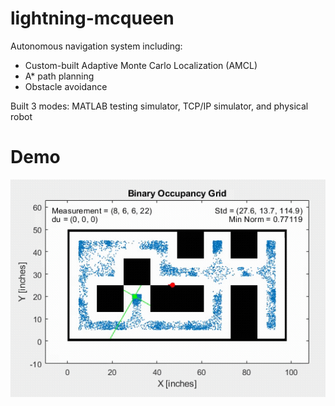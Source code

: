 # lightning-mcqueen

Autonomous navigation system including:
- Custom-built Adaptive Monte Carlo Localization (AMCL)
- A* path planning
- Obstacle avoidance

Built 3 modes: MATLAB testing simulator, TCP/IP simulator, and physical robot

# Demo

![Alt Text](gifs/demo.gif)
